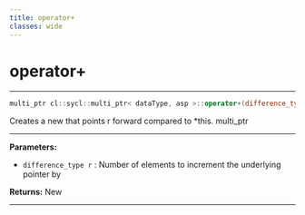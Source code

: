 ```yaml
---
title: operator+
classes: wide
---
```

# operator+

---

```cpp
multi_ptr cl::sycl::multi_ptr< dataType, asp >::operator+(difference_type r) const
```


Creates a new  that points r forward compared to *this. multi_ptr


---
**Parameters:**

 - `difference_type r`
: Number of elements to increment the underlying pointer by 

**Returns:** New 

---
